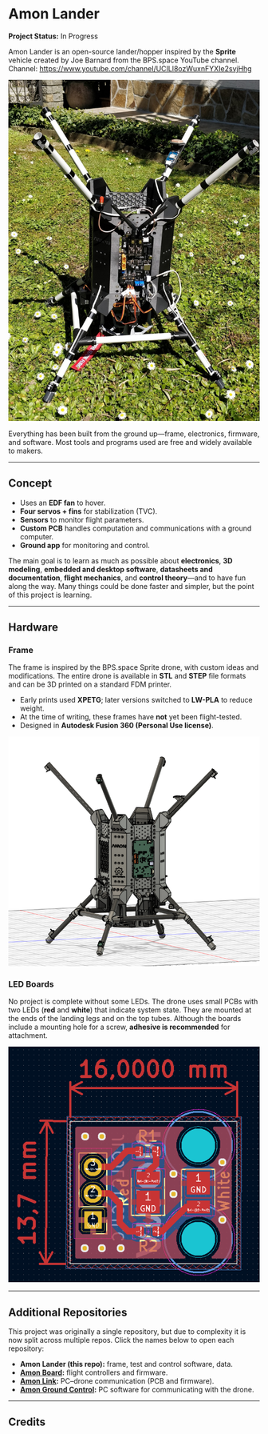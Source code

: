 # Amon Lander

**Project Status:** In Progress

Amon Lander is an open-source lander/hopper inspired by the **Sprite** vehicle created by Joe Barnard from the BPS.space YouTube channel.  
Channel: https://www.youtube.com/channel/UCILl8ozWuxnFYXIe2svjHhg

![Amon Lander (work in progress)](https://github.com/TilenTinta/Amon_Lander/blob/main/Pictures/lander_unfinished.jpg)

Everything has been built from the ground up—frame, electronics, firmware, and software. Most tools and programs used are free and widely available to makers.

---

## Concept

- Uses an **EDF fan** to hover.
- **Four servos + fins** for stabilization (TVC).
- **Sensors** to monitor flight parameters.
- **Custom PCB** handles computation and communications with a ground computer.
- **Ground app** for monitoring and control.

The main goal is to learn as much as possible about **electronics**, **3D modeling**, **embedded and desktop software**, **datasheets and documentation**, **flight mechanics**, and **control theory**—and to have fun along the way. Many things could be done faster and simpler, but the point of this project is learning.

---

## Hardware

### Frame

The frame is inspired by the BPS.space Sprite drone, with custom ideas and modifications. The entire drone is available in **STL** and **STEP** file formats and can be 3D printed on a standard FDM printer.  
- Early prints used **XPETG**; later versions switched to **LW-PLA** to reduce weight.  
- At the time of writing, these frames have **not** yet been flight-tested.  
- Designed in **Autodesk Fusion 360 (Personal Use license)**.

![3D Model](https://github.com/TilenTinta/Amon_Lander/blob/main/Pictures/3DModel/3D_model2.PNG)

### LED Boards

No project is complete without some LEDs. The drone uses small PCBs with two LEDs (**red** and **white**) that indicate system state. They are mounted at the ends of the landing legs and on the top tubes. Although the boards include a mounting hole for a screw, **adhesive is recommended** for attachment.

![LED PCB](https://github.com/TilenTinta/Amon_Lander/blob/main/Pictures/PCB/PCB_LED1.PNG)

---

## Additional Repositories

This project was originally a single repository, but due to complexity it is now split across multiple repos. Click the names below to open each repository:

- **Amon Lander (this repo):** frame, test and control software, data.
- **[Amon Board][amon-board]:** flight controllers and firmware.
- **[Amon Link][amon-link]:** PC–drone communication (PCB and firmware).
- **[Amon Ground Control][amon-gcs]:** PC software for communicating with the drone.

---

## Credits

[amon-board]: https://github.com/TilenTinta/Amon_Board
[amon-link]:  https://github.com/TilenTinta/Amon_Link
[amon-gcs]:   https://github.com/TilenTinta/Amon_Ground_Control
